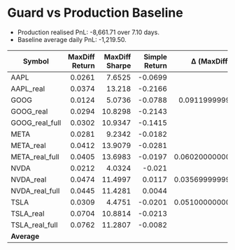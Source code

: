 # Guard vs Production Baseline

- Production realised PnL: -8,661.71 over 7.10 days.
- Baseline average daily PnL: -1,219.50.

| Symbol | MaxDiff Return | MaxDiff Sharpe | Simple Return | Δ (MaxDiff - Simple) |
| --- | ---: | ---: | ---: | ---: |
| AAPL | 0.0261 | 7.6525 | -0.0699 | 0.096 |
| AAPL_real | 0.0374 | 13.218 | -0.2166 | 0.254 |
| GOOG | 0.0124 | 5.0736 | -0.0788 | 0.09119999999999999 |
| GOOG_real | 0.0294 | 10.8298 | -0.2143 | 0.2437 |
| GOOG_real_full | 0.0302 | 10.9347 | -0.1415 | 0.1717 |
| META | 0.0281 | 9.2342 | -0.0182 | 0.0463 |
| META_real | 0.0412 | 13.9079 | -0.0281 | 0.0693 |
| META_real_full | 0.0405 | 13.6983 | -0.0197 | 0.060200000000000004 |
| NVDA | 0.0212 | 4.0324 | -0.021 | 0.0422 |
| NVDA_real | 0.0474 | 11.4997 | 0.0117 | 0.035699999999999996 |
| NVDA_real_full | 0.0445 | 11.4281 | 0.0044 | 0.0401 |
| TSLA | 0.0309 | 4.4751 | -0.0201 | 0.051000000000000004 |
| TSLA_real | 0.0704 | 10.8814 | -0.0213 | 0.0917 |
| TSLA_real_full | 0.0762 | 11.2807 | -0.0082 | 0.0844 |
| **Average** |  |  |  | 0.0984 |
